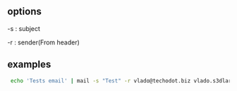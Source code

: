 
## options

-s : subject

-r : sender(From header)

## examples

```bash
 echo 'Tests email' | mail -s "Test" -r vlado@techodot.biz vlado.s3dlar@gmail.com
```

